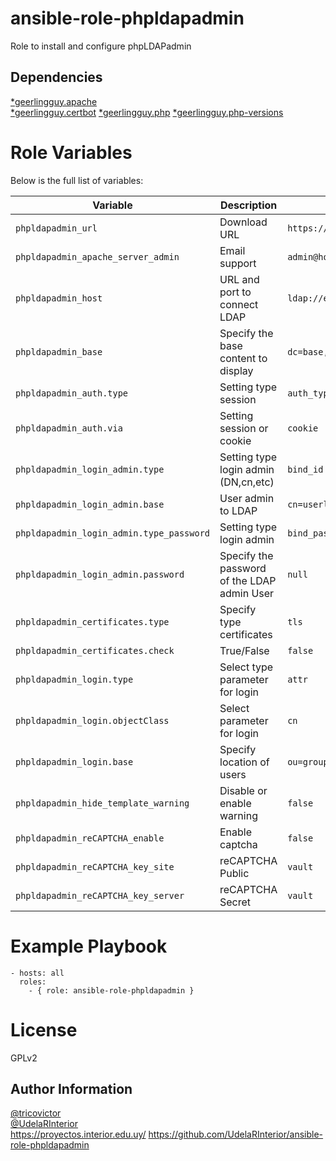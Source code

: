 # ansible-role-phpldapadmin

Role to install and configure phpLDAPadmin

Dependencies
------------

[*geerlingguy.apache](https://galaxy.ansible.com/geerlingguy/apache)  
[*geerlingguy.certbot](https://galaxy.ansible.com/geerlingguy/certbot)
[*geerlingguy.php](https://galaxy.ansible.com/geerlingguy/php)
[*geerlingguy.php-versions](https://galaxy.ansible.com/geerlingguy/php-versions)

# Role Variables

Below is the full list of variables:

| Variable | Description | Default |
|----------|-------------|---------|
| `phpldapadmin_url`| Download URL  | `https://github.com/leenooks/phpLDAPadmin/archive/master.zip` |
| `phpldapadmin_apache_server_admin`| Email support | `admin@hostname` |
| `phpldapadmin_host`| URL and port to connect LDAP  | `ldap://example.com:389` |
| `phpldapadmin_base`| Specify the base content to display | `dc=base,dc=com` |
| `phpldapadmin_auth.type`| Setting type session | `auth_type` |
| `phpldapadmin_auth.via`| Setting session or cookie | `cookie` |
| `phpldapadmin_login_admin.type`| Setting type login admin (DN,cn,etc) | `bind_id` |
| `phpldapadmin_login_admin.base`| User admin to LDAP | `cn=userldap,ou=group,dc=example,dc=com` |
| `phpldapadmin_login_admin.type_password`| Setting type login admin | `bind_pass` |
| `phpldapadmin_login_admin.password`| Specify the password of the LDAP admin User | `null` |
| `phpldapadmin_certificates.type`| Specify type certificates | `tls` |
| `phpldapadmin_certificates.check`| True/False | `false` |
| `phpldapadmin_login.type`| Select type parameter for login | `attr` |
| `phpldapadmin_login.objectClass`| Select parameter for login | `cn` |
| `phpldapadmin_login.base`| Specify location of users | `ou=group,dc=example,dc=com` |
| `phpldapadmin_hide_template_warning`| Disable or enable warning | `false` |
| `phpldapadmin_reCAPTCHA_enable`| Enable captcha | `false` |
| `phpldapadmin_reCAPTCHA_key_site`| reCAPTCHA Public | `vault` |
| `phpldapadmin_reCAPTCHA_key_server`| reCAPTCHA Secret | `vault` |

# Example Playbook

    - hosts: all
      roles:
        - { role: ansible-role-phpldapadmin }

# License

GPLv2

Author Information
------------------
[@tricovictor](https://github.com/tricovictor)  
[@UdelaRInterior](https://github.com/UdelaRInterior)  
https://proyectos.interior.edu.uy/
https://github.com/UdelaRInterior/ansible-role-phpldapadmin
